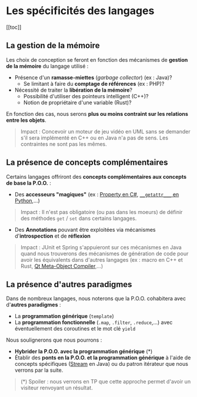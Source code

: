 # Les spécificités des langages

[[toc]]

## La gestion de la mémoire

Les choix de conception se feront en fonction des mécanismes de **gestion de la mémoire** du langage utilisé :

* Présence d'un **ramasse-miettes** (*garbage collector*) (ex : Java)?
  * Se limitant à faire du **comptage de références** (ex : PHP)?
* Nécessité de traiter la **libération de la mémoire**?
  * Possibilité d'utiliser des pointeurs intelligent (C++)?
  * Notion de propriétaire d'une variable (Rust)?

En fonction des cas, nous serons **plus ou moins contraint sur les relations entre les objets**.

> Impact : Concevoir un moteur de jeu vidéo en UML sans se demander s'il sera implémenté en C++ ou en Java n'a pas de sens. Les contraintes ne sont pas les mêmes.

## La présence de concepts complémentaires

Certains langages offriront des **concepts complémentaires aux concepts de base la P.O.O.** :

* Des **accesseurs "magiques"** (ex : [Property en C#](https://learn.microsoft.com/fr-fr/dotnet/csharp/programming-guide/classes-and-structs/properties#properties-with-backing-fields), [`__getattr___` en Python](https://python-reference.readthedocs.io/en/latest/docs/dunderattr/getattr.html),...)

> Impact : Il n'est pas obligatoire (ou pas dans les moeurs) de définir des méthodes `get` / `set` dans certains langages.

* Des **Annotations** pouvant être exploitées via mécanismes d'**introspection** et de **réflexion**

> Impact : JUnit et Spring s'appuieront sur ces mécanismes en Java quand nous trouverons des mécanismes de génération de code pour avoir les équivalents dans d'autres langages (ex : macro en C++ et Rust, [Qt Meta-Object Compiler](https://doc.qt.io/qt-6/moc.html),...)

## La présence d'autres paradigmes

Dans de nombreux langages, nous noterons que la P.O.O. cohabitera avec d'**autres paradigmes** :

* La **programmation générique** (`template`)
* La **programmation fonctionnelle** (`.map`, `.filter`, `.reduce`,...) avec éventuellement des coroutines et le mot clé `yield`

Nous soulignerons que nous pourrons :

* **Hybrider la P.O.O. avec la programmation générique** (*)
* Établir des **ponts en la P.O.O. et la programmation générique** à l'aide de concepts spécifiques ([Stream](https://docs.oracle.com/javase/8/docs/api/java/util/stream/Stream.html) en Java) ou du patron itérateur que nous verrons par la suite.

> (*) Spoiler : nous verrons en TP que cette approche permet d'avoir un visiteur renvoyant un résultat.

